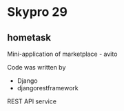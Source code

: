 # Skypro 29

## hometask


Mini-application of marketplace - avito

Code was written by 
- Django
- djangorestframework

REST API service

